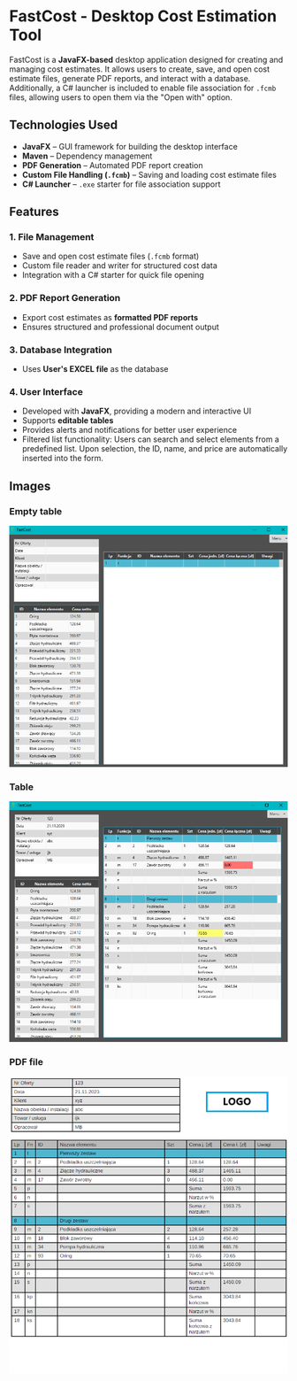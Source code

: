 # FastCost - Desktop Cost Estimation Tool

FastCost is a **JavaFX-based** desktop application designed for creating and managing cost estimates. It allows users to create, save, and open cost estimate files, generate PDF reports, and interact with a database. Additionally, a C# launcher is included to enable file association for `.fcmb` files, allowing users to open them via the "Open with" option.

## Technologies Used
- **JavaFX** – GUI framework for building the desktop interface
- **Maven** – Dependency management
- **PDF Generation** – Automated PDF report creation
- **Custom File Handling (`.fcmb`)** – Saving and loading cost estimate files
- **C# Launcher** – `.exe` starter for file association support

## Features

### 1. File Management
- Save and open cost estimate files (`.fcmb` format)
- Custom file reader and writer for structured cost data
- Integration with a C# starter for quick file opening

### 2. PDF Report Generation
- Export cost estimates as **formatted PDF reports**
- Ensures structured and professional document output

### 3. Database Integration
- Uses **User's EXCEL file** as the database

### 4. User Interface
- Developed with **JavaFX**, providing a modern and interactive UI
- Supports **editable tables**
- Provides alerts and notifications for better user experience
- Filtered list functionality: Users can search and select elements from a predefined list. Upon selection, the ID, name, and price are automatically inserted into the form.

## Images

### Empty table
![EmptyMenu](https://raw.githubusercontent.com/minerbomb16/Pngs/refs/heads/main/FastCost/EmptyMenu.png)

### Table
![Menu](https://raw.githubusercontent.com/minerbomb16/Pngs/refs/heads/main/FastCost/Menu.png)

### PDF file
![Pdf](https://raw.githubusercontent.com/minerbomb16/Pngs/refs/heads/main/FastCost/Pdf.png)
